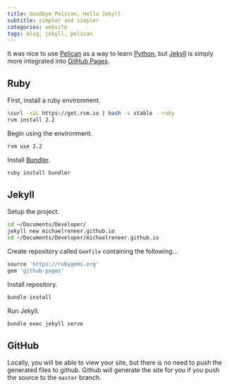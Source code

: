 ```yaml
---
title: Goodbye Pelican, Hello Jekyll
subtitle: simpler and simpler
categories: website
tags: blog, jekyll, pelican
---
```


It was nice to use [Pelican][] as a way to learn [Python][], but [Jekyll][] is
simply more integrated into [GitHub Pages][].

## Ruby

First, install a ruby environment.

```bash
\curl -sSL https://get.rvm.io | bash -s stable --ruby
rvm install 2.2
```

Begin using the environment.

```bash
rvm use 2.2
```

Install [Bundler][].

```bash
ruby install bundler
```

## Jekyll

Setup the project.

```bash
cd ~/Documents/Developer/
jekyll new michaelreneer.github.io
cd ~/Documents/Developer/michaelreneer.github.io
```

Create repository called `Gemfile` containing the following...

```ruby
source 'https://rubygems.org'
gem 'github-pages'
```

Install repository.

```bash
bundle install
```

Run Jekyll.

```bash
bundle exec jekyll serve
```

## GitHub

Locally, you will be able to view your site, but there is no need to push the
generated files to github. Github will generate the site for you if you push
the source to the `master` branch.

[github pages]: http://pages.github.com "GitHub Pages"
[bundler]: http:// "Bundler"
[jekyll]: http://jekyllrb.com "Jekyll"
[pelican]: http://github.com/getpelican/pelican "Pelican"
[python]: http://www.python.org "Python"
